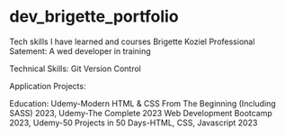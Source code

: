 # dev_brigette_portfolio
Tech skills I have learned and courses
<h> Brigette Koziel<h>
Professional Satement: A wed developer in training

Technical Skills: Git Version Control

Application Projects:

Education: Udemy-Modern HTML & CSS From The Beginning (Including SASS) 2023, Udemy-The Complete 2023 Web Development Bootcamp 2023, Udemy-50 Projects in 50 Days-HTML, CSS, Javascript 2023
